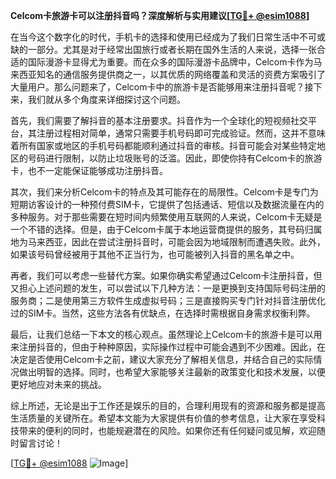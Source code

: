 **Celcom卡旅游卡可以注册抖音吗？深度解析与实用建议[[TG💪+ @esim1088](https://t.me/s/esim1088)]**

在当今这个数字化的时代，手机卡的选择和使用已经成为了我们日常生活中不可或缺的一部分。尤其是对于经常出国旅行或者长期在国外生活的人来说，选择一张合适的国际漫游卡显得尤为重要。而在众多的国际漫游卡品牌中，Celcom卡作为马来西亚知名的通信服务提供商之一，以其优质的网络覆盖和灵活的资费方案吸引了大量用户。那么问题来了，Celcom卡中的旅游卡是否能够用来注册抖音呢？接下来，我们就从多个角度来详细探讨这个问题。

首先，我们需要了解抖音的基本注册要求。抖音作为一个全球化的短视频社交平台，其注册过程相对简单，通常只需要手机号码即可完成验证。然而，这并不意味着所有国家或地区的手机号码都能顺利通过抖音的审核。抖音可能会对某些特定地区的号码进行限制，以防止垃圾账号的泛滥。因此，即使你持有Celcom卡的旅游卡，也不一定能保证能够成功注册抖音。

其次，我们来分析Celcom卡的特点及其可能存在的局限性。Celcom卡是专门为短期访客设计的一种预付费SIM卡，它提供了包括通话、短信以及数据流量在内的多种服务。对于那些需要在短时间内频繁使用互联网的人来说，Celcom卡无疑是一个不错的选择。但是，由于Celcom卡属于本地运营商提供的服务，其号码归属地为马来西亚，因此在尝试注册抖音时，可能会因为地域限制而遭遇失败。此外，如果该号码曾经被用于其他不正当行为，也可能被列入抖音的黑名单之中。

再者，我们可以考虑一些替代方案。如果你确实希望通过Celcom卡注册抖音，但又担心上述问题的发生，可以尝试以下几种方法：一是更换到支持国际号码注册的服务商；二是使用第三方软件生成虚拟号码；三是直接购买专门针对抖音注册优化过的SIM卡。当然，这些方法各有优缺点，在选择时需根据自身需求权衡利弊。

最后，让我们总结一下本文的核心观点。虽然理论上Celcom卡的旅游卡是可以用来注册抖音的，但由于种种原因，实际操作过程中可能会遇到不少困难。因此，在决定是否使用Celcom卡之前，建议大家充分了解相关信息，并结合自己的实际情况做出明智的选择。同时，也希望大家能够关注最新的政策变化和技术发展，以便更好地应对未来的挑战。

综上所述，无论是出于工作还是娱乐的目的，合理利用现有的资源和服务都是提高生活质量的关键所在。希望本文能为大家提供有价值的参考信息，让大家在享受科技带来的便利的同时，也能规避潜在的风险。如果你还有任何疑问或见解，欢迎随时留言讨论！

[[TG💪+ @esim1088](https://t.me/s/esim1088) ![Image](https://i.postimg.cc/4NQfJmqS/Snipaste-2025-05-13-00-14-12.png)]
